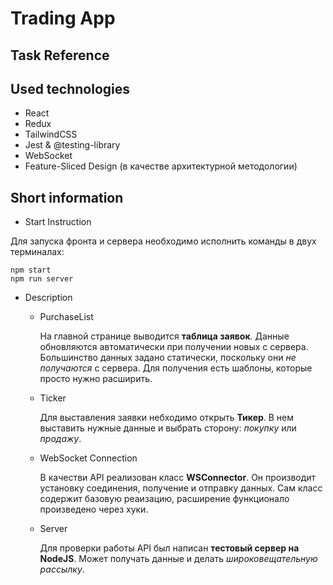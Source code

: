 # Trading App

## Task Reference

<!-- Place link here -->

## Used technologies

- React
- Redux
- TailwindCSS
- Jest & @testing-library
- WebSocket
- Feature-Sliced Design (в качестве архитектурной методологии)

## Short information

- Start Instruction

Для запуска фронта и сервера необходимо исполнить команды в двух терминалах:

```
npm start
npm run server
```

* Description
  - PurchaseList
  
    На главной странице выводится **таблица заявок**. Данные обновляются автоматически при получении новых с сервера. Большинство данных задано статически, поскольку они _не получаются_ с сервера. Для получения есть шаблоны, которые просто нужно расширить.
  - Ticker
  
    Для выставления заявки небходимо открыть **Тикер**. В нем выставить нужные данные и выбрать сторону: *покупку* или *продажу*.
  - WebSocket Connection

    В качестви API реализован класс **WSConnector**. Он производит установку соединения, получение и отправку данных. Сам класс содержит базовую реаизацию, расширение функционало произведено через хуки.
  - Server
  
    Для проверки работы API был написан **тестовый сервер на NodeJS**. Может получать данные и делать *широковещательную рассылку*.
